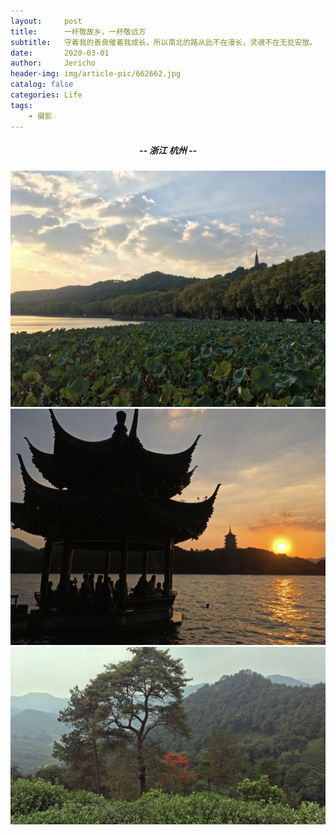 ```yaml
---
layout:     post
title:      一杯敬故乡，一杯敬远方
subtitle:   守着我的善良催着我成长，所以南北的路从此不在漫长，灵魂不在无处安放。     ——毛不易《消愁》
date:       2020-03-01
author:     Jericho
header-img: img/article-pic/662662.jpg
catalog: false
categories: Life
tags:
    - 摄影
---
```

##### <center>-- 浙江 杭州 --</center>
![](/img/一杯敬故乡，一杯敬远方/IMG_7345.JPG)
![](/img/一杯敬故乡，一杯敬远方/IMG_7362.JPG)
![](/img/一杯敬故乡，一杯敬远方/IMG_7313.JPG)
